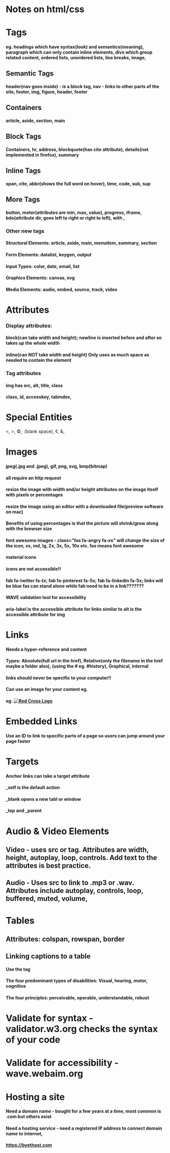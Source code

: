 # Notes on html/css

# Tags

#### eg. headings which have syntax(look) and semantics(meaning), paragraph which can only contain inline elements, divs which group related content, ordered lists, unordered lists, line breaks, image,

## Semantic Tags
#### header(nav goes inside) - is a block tag, nav - links to other parts of the site, footer, img, figure, header, footer

## Containers
#### article, aside, section, main

## Block Tags
#### Containers, hr, address, blockquote(has cite attribute), details(not implemented in firefox), summary

## Inline Tags
#### span, cite, abbr(shows the full word on hover), time, code, sub, sup

## More Tags
#### button, meter(attributes are min, max, value), progress, iframe, bdo(attribute dir, goes left to right or right to left), <map> with <area>, 

### Other new tags
#### Structural Elements: article, aside, main, menuitem, summary, section
#### Form Elements: datalist, keygen, output
#### Input Types: color, date, email, list
#### Graphics Elements: canvas, svg
#### Media Elements: audio, embed, source, track, video


# Attributes
### Display attributes:
#### block(can take width and height); newline is inserted before and after so takes up the whole width 
#### inline(can NOT take width and height) Only uses as much space as needed to contain the element

### Tag attributes
#### img has src, alt, title, class
#### class, id, accesskey, tabindex, 

# Special Entities
&lt;, &gt;, &copy;, &nbsp;(blank space), &cent;, &amp;, 

# Images
#### jpeg(.jpg and .jpeg), gif, png, svg, bmp(bitmap)
#### all require an http request
#### resize the image with width and/or height attributes on the image itself with pixels or percentages
#### resize the image using an editor with a downloaded file(preview software on mac)
#### Benefits of using percentages is that the picture will shrink/grow along with the browser size
#### font awesome images - class="fas fa-angry fa-xs" will change the size of the icon, xs, md, lg, 2x, 3x, 5x, 10x etc.  fas means font awesome
#### material icons
#### icons are not accessible!!
#### fab fa-twitter fa-tx; fab fa-pinterest fa-5x; fab fa-linkedin fa-5x; links will be blue  fas can stand alone while fab need to be in a link???????
#### WAVE validation tool for accessibility
#### aria-label is the accessible attribute for links similar to alt is the accessible attribute for img


# Links
#### Needs a hyper-reference and content
#### Types: Absolute(full url in the href), Relative(only the filename in the href maybe a folder also), (using the # eg. #history), Graphical, internal
#### links should never be specific to your computer!!
#### Can use an image for your content eg.
#### eg. <a href="http://www.redcross.org"><img src="imgs/#### redcross-logo.png" alt = "Red Cross Logo"/></a> 

# Embedded Links
#### Use an ID to link to specific parts of a page so users can jump around your page faster

# Targets
#### Anchor links can take a target attribute
#### _self is the default action
#### _blank opens a new tabl or window
#### _top and _parent 

# Audio & Video Elements
## Video - uses src or <source> tag.  Attributes are width, height, autoplay, loop, controls.  Add text to the attributes is best practice.
## Audio - Uses src to link to .mp3 or .wav.  Attributes include autoplay, controls, loop, buffered, muted, volume, 

# Tables
## Attributes: colspan, rowspan, border


## Linking captions to a table
#### Use the <caption> tag


#### The four predominant types of disabilities: Visual, hearing, motor, cognitive
#### The four principles: perceivable, operable, understandable, robust

# Validate for syntax - validator.w3.org checks the syntax of your code

# Validate for accessibility - wave.webaim.org

# Hosting a site
#### Need a domain name - bought for a few years at a time, most common is .com but others exist
#### Need a hosting service - need a registered IP address to connect domain name to internet, 
#### https://byethost.com



